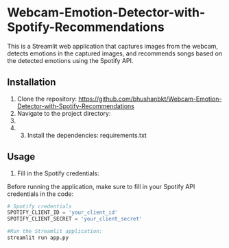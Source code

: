 # Webcam-Emotion-Detector-with-Spotify-Recommendations

This is a Streamlit web application that captures images from the webcam, detects emotions in the captured images, and recommends songs based on the detected emotions using the Spotify API.

## Installation

1. Clone the repository: https://github.com/bhushanbkt/Webcam-Emotion-Detector-with-Spotify-Recommendations
2. Navigate to the project directory:
3. 
4. 3. Install the dependencies: requirements.txt
  
  
## Usage

1. Fill in the Spotify credentials:

Before running the application, make sure to fill in your Spotify API credentials in the code:

```python
# Spotify credentials
SPOTIFY_CLIENT_ID = 'your_client_id'
SPOTIFY_CLIENT_SECRET = 'your_client_secret'

#Run the Streamlit application:
streamlit run app.py
